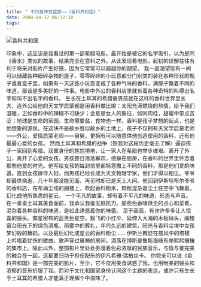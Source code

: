 ```yaml
---
title: " 不只是味觉盛宴——《香料共和国》"
date: 2008-04-12 06:32:30
tags:
---
```


![香料共和国](../../../images/2008/04/xlghg2.jpg) 

印象中，这应该是我看过的第一部希腊电影。最开始是被它的名字吸引，以为是同《香水》类似的故事，结果完全在意料之外。从此发现看电影，起初的误解往往有利于将来对影片产生好感，因为它常常可以超越你的期望。 我一直渴望能有一间可以储藏各种细碎杂物的屋子，零零碎碎的小玩意都分门别类的装在各种形状的瓶子或者盒子里。如果有一天这些小玩意变成了各种气味的香料，满屋子飘着不同的味道，那该是多美好的一件事。电影中外公的香料店里就有着各种奇特的叫得出名字和叫不出名字的香料。 生长在土耳其的希腊裔男孩就在这样的香料世界里长大，连外公给他的天文学启蒙都是用香料做比喻：太阳充满燃烧的热情，给予我们温暖，正如香料中的辣椒不可缺少；金星是女人的象征，如同肉桂，甜蜜中带点苦涩；地球是生命的家园，生命需要盐，食物也一样。香料是孩子梦想的起点，也是他想象的源泉。在这块不是故乡胜似故乡的土地上，孩子不仅拥有天文学启蒙老师——外公，爱情启蒙老师——舅舅，更拥有可以随意供他创造使用的香料，还有他最最心爱的女孩。 然而土耳其和希腊的战争（恕我对这段历史毫无了解）逼迫孩子一家回到希腊。双重身份的尴尬境地，让一家人在希腊也举步维艰。离开了外公，离开了心爱的女孩，男孩整日落落寡欢，他躲在厨房，在香料的世界里怀念着那些他爱的时光。他写给女孩的每封信里都特意撒上不同的香料，那是他们爱的味道。直到女孩嫁作人妇，而男孩已经长成为天文物理学家，他们才得以相见。爷爷却最终病逝，几十年都没能见面，再见时却已是天上人间。他回到伊斯坦布尔爷爷的香料店，在布满尘埃的阁楼上，吹起香料粉末，颗粒混杂着尘土在空中飞舞着，幻化成他所熟悉的星云。 一个平凡的故事，却有着不平凡的味道，形态与声音。在一桌桌土耳其美食面前，我承认我毫无抵抗力。那些色香味俱全的点心和菜肴，混杂着各种香料的味道，是如此诱惑着你的味蕾。 至于画面，有许许多多让人惊喜的镜头。繁星密布的蓝黑色星空，飘飞的小红伞，延伸入大海的木板码头，阁楼窗台阳光下的绿色酒瓶，雨雾中的葬礼，年代久远的建筑，阳光与香料尘埃中女孩梦幻般的舞蹈，以及最后幻化成星云的香料粉尘…… 伊斯兰教徒在晨风中的塔楼上吟唱着忧伤的歌曲，歌声穿过晨祷的房间，洒落在博斯普鲁斯海峡东岸熙熙攘攘的集市上。除此以外，整部影片里处处弥漫着色彩浓厚的民族音乐，与情与景完美的融合在一起，这都要归功于担任配乐的伊凡希雅·瑞柏丝卡。 你完全可以说《香料共和国》是一部完美的影片，至少，它不仅用美食诱惑了我，也用唯美的镜头和浓郁的音乐折服了我。而对于文化和国家身份认同这个主题的表达，或许只有生长于土耳其的希腊人才能真正理解个中滋味了。